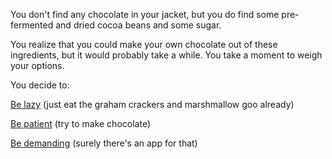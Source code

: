 You don't find any chocolate in your jacket, but you do find some pre-fermented and dried cocoa beans and some sugar.

You realize that you could make your own chocolate out of these ingredients,
but it would probably take a while. You take a moment to weigh your options.

You decide to:

[Be lazy](../eat-goo/eat-goo.md) (just eat the graham crackers and marshmallow goo already)

[Be patient](make-chocolate/make-chocolate.md) (try to make chocolate)

[Be demanding](order-chocolate/order-chocolate.md) (surely there's an app for that)
